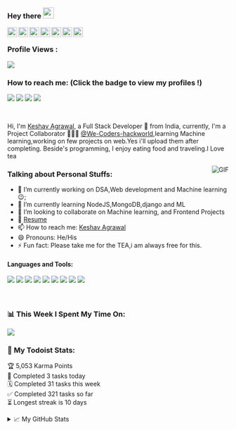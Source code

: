 ### Hey there <img src="https://media.giphy.com/media/hvRJCLFzcasrR4ia7z/giphy.gif" width="25px">
<a href="https://discord.gg/XTW52Kt">
  <img align="left" alt="Abhishek's Discord" width="22px" src="https://cdn.jsdelivr.net/npm/simple-icons@v3/icons/discord.svg" />
</a>
<a href="https://twitter.com/KeshavA76309037">
  <img align="left" alt="Keshav Agrawal | Twitter" width="22px" src="https://cdn.jsdelivr.net/npm/simple-icons@v3/icons/twitter.svg" />
</a>
<a href="https://www.linkedin.com/in/keshav-agrawal-2ba75018b/">
  <img align="left" alt="Keshav's LinkdeIN" width="22px" src="https://cdn.jsdelivr.net/npm/simple-icons@v3/icons/linkedin.svg" />
</a>
<a href="https://t.me/joinchat/OV-YDBP7GxdLtLnFIzvYRA">
  <img align="left" alt="Keshav's Telegram" width="22px" src="https://cdn.jsdelivr.net/npm/simple-icons@v3/icons/telegram.svg" />
</a>
<a href="https://www.instagram.com/hey.keshav/">
  <img align="left" alt="Keshav's Instagram" width="22px" src="https://cdn.jsdelivr.net/npm/simple-icons@v3/icons/instagram.svg" />
</a>
<a href="https://www.reddit.com/user/koder_keshav">
  <img align="left" alt="Keshav's Reddit" width="22px" src="https://cdn.jsdelivr.net/npm/simple-icons@v3/icons/reddit.svg" />
</a>
<a href="https://leetcode.com/KeshavAgrawal/">
  <img align="left" alt="Keshav's Leetcode" width="22px" src="https://cdn.jsdelivr.net/npm/simple-icons@v3/icons/leetcode.svg" />
</a>


</br>

 ### Profile Views :<br>
  <img src="https://profile-counter.glitch.me/keshav/count.svg" />
 

### How to reach me: <strong>(Click the badge to view my profiles !)</strong>

<img src="https://img.shields.io/badge/keshav97722@gmail.com-%23D14836.svg?&style=for-the-badge&logo=gmail&logoColor=white" href="keshav97722@gmail.com">  <a   href="https://www.instagram.com/hey.keshav/"><img src="https://img.shields.io/badge/@hey.keshav-%23E4405F.svg?&style=for-the-badge&logo=instagram&logoColor=white"></a>  <a href="https://www.linkedin.com/in/keshav-agrawal-2ba75018b/"><img src="https://img.shields.io/badge/Keshav Agrawal-%230077B5.svg?&style=for-the-badge&logo=linkedin&logoColor=white" ></a> <a href="https://twitter.com/KeshavA76309037"><img src="https://img.shields.io/badge/@Tweet_keshav-%2312100E.svg?&style=for-the-badge&logo=twitter&logoColor=#00acee"></a>


<br />

Hi, I'm [Keshav Agrawal](http://keshavagrawal.me/My-First-Website/), a Full Stack Developer 🚀 from India, currently, I'm a Project Collaborator 🙍🏽‍♂️ [@We-Coders-hackworld](https://github.com/We-Coders-hackworld),learning Machine learning,working on few projects on web.Yes i'll upload them after completing. Beside's programming, I enjoy eating food and traveling.I Love tea

  <img align="right" alt="GIF" src="https://media.giphy.com/media/CI32iQWdJO0qlNXjEI/giphy.gif"/>
  
### **Talking about Personal Stuffs:**

- 🔭 I’m currently working on DSA,Web development and Machine learning :wink:;
- 🌱 I’m currently learning NodeJS,MongoDB,django and ML
- 👯 I’m looking to collaborate on Machine learning, and Frontend Projects
- 💬 [Resume](https://drive.google.com/drive/u/0/search?q=resume)
- 📫 How to reach me: [Keshav Agrawal](https://twitter.com/KeshavA76309037)
- 😄 Pronouns: He/His
- ⚡ Fun fact: Please take me for the TEA,i am always free for this.

#### **Languages and Tools:**  

<img src="https://img.shields.io/badge/c++%20-%2300599C.svg?&style=for-the-badge&logo=c%2B%2B&logoColor=white">   <img src="https://img.shields.io/badge/python%20-%2314354C.svg?&style=for-the-badge&logo=python&logoColor=white">   <img src="https://img.shields.io/badge/javascript%20-%23323330.svg?&style=for-the-badge&logo=javascript&logoColor=%23F7DF1E">   <img src="https://img.shields.io/badge/html5%20-%23E34F26.svg?&style=for-the-badge&logo=html5&logoColor=white">   <img src="https://img.shields.io/badge/css3%20-%231572B6.svg?&style=for-the-badge&logo=css3&logoColor=white">   <img src="https://img.shields.io/badge/react%20-%2320232a.svg?&style=for-the-badge&logo=react&logoColor=%2361DAFB">   <img src="https://img.shields.io/badge/bootstrap%20-%23563D7C.svg?&style=for-the-badge&logo=bootstrap&logoColor=white">   <img src="https://img.shields.io/badge/git%20-%23F05033.svg?&style=for-the-badge&logo=git&logoColor=white"/>   <img src="http://img.shields.io/badge/-VS%20Code-000000?style=for-the-badge&logo=Visual-studio-code&logoColor=blue"> 
</br>
<br>
</br>

### 📊 **This Week I Spent My Time On:** 

<img src="https://github-readme-stats.vercel.app/api?username=keshav04042001&show_icons=true&title_color=03fc90&icon_color=03fc90&text_color=03fc90&bg_color=002b19">


### 🚧 **My Todoist Stats:**
<!-- TODO-IST:START -->
🏆  5,053 Karma Points           
🌸  Completed 3 tasks today           
🗓  Completed 31 tasks this week           
✅  Completed 321 tasks so far           
⏳  Longest streak is 10 days
<!-- TODO-IST:END -->


<details>
<summary>📈 My GitHub Stats</summary>

<p align="center"> <img src="https://github-readme-stats.vercel.app/api?username=keshav04042001&show_icons=true&theme=gotham" alt="keshav04042001" />

</details>



